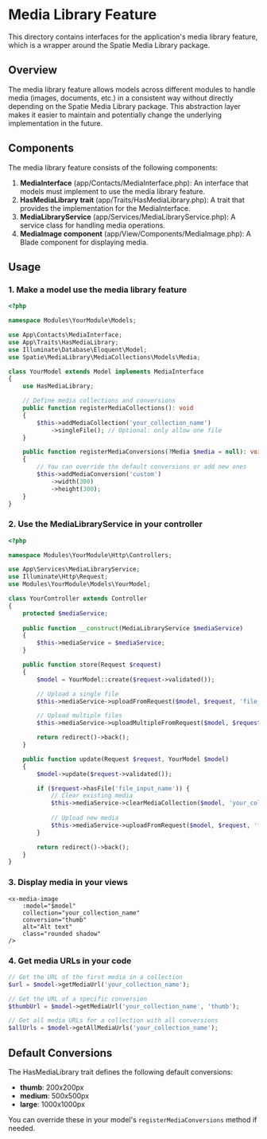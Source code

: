 # Media Library Feature

This directory contains interfaces for the application's media library feature, which is a wrapper around the Spatie Media Library package.

## Overview

The media library feature allows models across different modules to handle media (images, documents, etc.) in a consistent way without directly depending on the Spatie Media Library package. This abstraction layer makes it easier to maintain and potentially change the underlying implementation in the future.

## Components

The media library feature consists of the following components:

1. **MediaInterface** (app/Contacts/MediaInterface.php): An interface that models must implement to use the media library feature.
2. **HasMediaLibrary trait** (app/Traits/HasMediaLibrary.php): A trait that provides the implementation for the MediaInterface.
3. **MediaLibraryService** (app/Services/MediaLibraryService.php): A service class for handling media operations.
4. **MediaImage component** (app/View/Components/MediaImage.php): A Blade component for displaying media.

## Usage

### 1. Make a model use the media library feature

```php
<?php

namespace Modules\YourModule\Models;

use App\Contacts\MediaInterface;
use App\Traits\HasMediaLibrary;
use Illuminate\Database\Eloquent\Model;
use Spatie\MediaLibrary\MediaCollections\Models\Media;

class YourModel extends Model implements MediaInterface
{
    use HasMediaLibrary;

    // Define media collections and conversions
    public function registerMediaCollections(): void
    {
        $this->addMediaCollection('your_collection_name')
            ->singleFile(); // Optional: only allow one file
    }

    public function registerMediaConversions(?Media $media = null): void
    {
        // You can override the default conversions or add new ones
        $this->addMediaConversion('custom')
            ->width(300)
            ->height(300);
    }
}
```

### 2. Use the MediaLibraryService in your controller

```php
<?php

namespace Modules\YourModule\Http\Controllers;

use App\Services\MediaLibraryService;
use Illuminate\Http\Request;
use Modules\YourModule\Models\YourModel;

class YourController extends Controller
{
    protected $mediaService;
    
    public function __construct(MediaLibraryService $mediaService)
    {
        $this->mediaService = $mediaService;
    }

    public function store(Request $request)
    {
        $model = YourModel::create($request->validated());

        // Upload a single file
        $this->mediaService->uploadFromRequest($model, $request, 'file_input_name', 'your_collection_name');

        // Upload multiple files
        $this->mediaService->uploadMultipleFromRequest($model, $request, 'files_input_name', 'your_collection_name');

        return redirect()->back();
    }

    public function update(Request $request, YourModel $model)
    {
        $model->update($request->validated());

        if ($request->hasFile('file_input_name')) {
            // Clear existing media
            $this->mediaService->clearMediaCollection($model, 'your_collection_name');
            
            // Upload new media
            $this->mediaService->uploadFromRequest($model, $request, 'file_input_name', 'your_collection_name');
        }

        return redirect()->back();
    }
}
```

### 3. Display media in your views

```blade
<x-media-image 
    :model="$model" 
    collection="your_collection_name" 
    conversion="thumb" 
    alt="Alt text" 
    class="rounded shadow" 
/>
```

### 4. Get media URLs in your code

```php
// Get the URL of the first media in a collection
$url = $model->getMediaUrl('your_collection_name');

// Get the URL of a specific conversion
$thumbUrl = $model->getMediaUrl('your_collection_name', 'thumb');

// Get all media URLs for a collection with all conversions
$allUrls = $model->getAllMediaUrls('your_collection_name');
```

## Default Conversions

The HasMediaLibrary trait defines the following default conversions:

- **thumb**: 200x200px
- **medium**: 500x500px
- **large**: 1000x1000px

You can override these in your model's `registerMediaConversions` method if needed.
